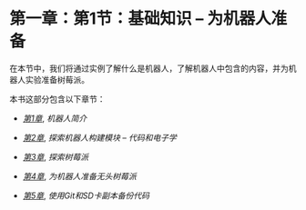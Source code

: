 # 第一章：第1节：基础知识 – 为机器人准备

在本节中，我们将通过实例了解什么是机器人，了解机器人中包含的内容，并为机器人实验准备树莓派。

本书这部分包含以下章节：

+   [*第1章*](B15660_01_Final_ASB_ePub.xhtml#_idTextAnchor019), *机器人简介*

+   [*第2章*](B15660_02_Final_ASB_ePub.xhtml#_idTextAnchor033), *探索机器人构建模块 – 代码和电子学*

+   [*第3章*](B15660_03_Final_ASB_ePub.xhtml#_idTextAnchor050), *探索树莓派*

+   [*第4章*](B15660_04_Final_ASB_ePub.xhtml#_idTextAnchor063), *为机器人准备无头树莓派*

+   [*第5章*](B15660_05_Final_ASB_ePub.xhtml#_idTextAnchor081), *使用Git和SD卡副本备份代码*
